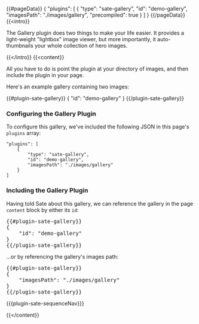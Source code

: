 {{#pageData}}
{
    "plugins": [
        {
            "type": "sate-gallery",
            "id": "demo-gallery",
            "imagesPath": "./images/gallery",
            "precompiled": true
        }
    ]
}
{{/pageData}}
{{<intro}}

The Gallery plugin does two things to make your life easier. It provides a light-weight "lightbox" image viewer, but more importantly, it auto-thumbnails your whole collection of hero images.

{{</intro}}
{{<content}}

All you have to do is point the plugin at your directory of images, and then include the plugin in your page.

Here's an example gallery containing two images:

{{#plugin-sate-gallery}}
    {
        "id": "demo-gallery"
    }
{{/plugin-sate-gallery}}
    
### Configuring the Gallery Plugin

To configure this gallery, we've included the following JSON in this page's <code>plugins</code> array:

    "plugins": [
        {
            "type": "sate-gallery",
            "id": "demo-gallery",
            "imagesPath": "./images/gallery"
        }
    ]


### Including the Gallery Plugin

Having told Sate about this gallery, we can reference the gallery in the page <code>content</code> block by either its <code>id</code>:

<pre>
&#123&#123#plugin-sate-gallery&#125&#125
{
    &quot;id&quot;: &quot;demo-gallery&quot;
}
&#123&#123/plugin-sate-gallery&#125&#125
</pre>

...or by referencing the gallery's images path:


<pre>
&#123&#123#plugin-sate-gallery&#125&#125
{
    &quot;imagesPath&quot;: &quot;./images/gallery&quot;
}
&#123&#123/plugin-sate-gallery&#125&#125
</pre>

{{{plugin-sate-sequenceNav}}}
    
{{</content}}